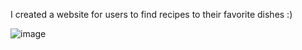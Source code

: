 I created a website for users to find recipes to their favorite dishes :)

![image](https://user-images.githubusercontent.com/110153700/192429622-e0f56cc5-a837-41cc-b22c-3b8877ff4d0c.png)

